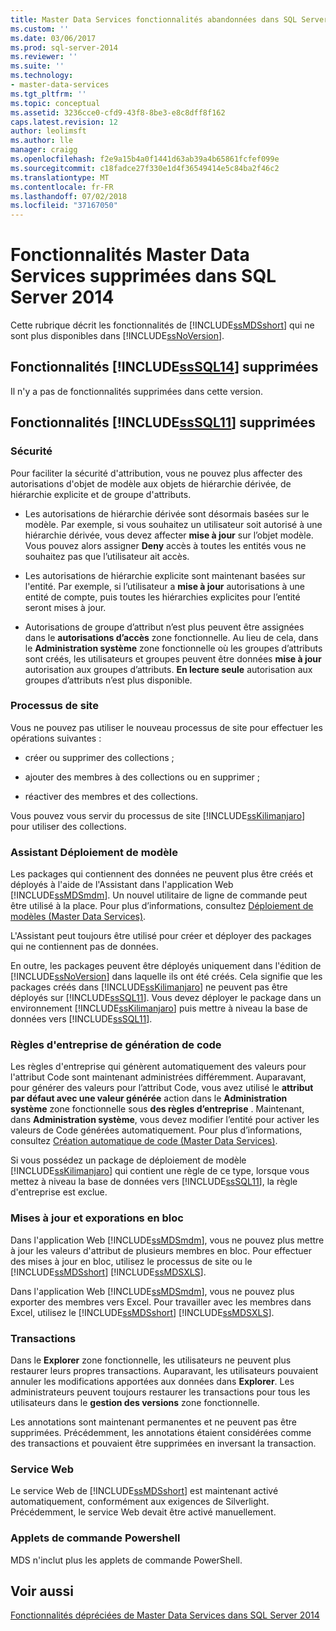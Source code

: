 ```yaml
---
title: Master Data Services fonctionnalités abandonnées dans SQL Server 2014 | Microsoft Docs
ms.custom: ''
ms.date: 03/06/2017
ms.prod: sql-server-2014
ms.reviewer: ''
ms.suite: ''
ms.technology:
- master-data-services
ms.tgt_pltfrm: ''
ms.topic: conceptual
ms.assetid: 3236cce0-cfd9-43f8-8be3-e8c8dff8f162
caps.latest.revision: 12
author: leolimsft
ms.author: lle
manager: craigg
ms.openlocfilehash: f2e9a15b4a0f1441d63ab39a4b65861fcfef099e
ms.sourcegitcommit: c18fadce27f330e1d4f36549414e5c84ba2f46c2
ms.translationtype: MT
ms.contentlocale: fr-FR
ms.lasthandoff: 07/02/2018
ms.locfileid: "37167050"
---
```

# <a name="discontinued-master-data-services-features-in-sql-server-2014"></a>Fonctionnalités Master Data Services supprimées dans SQL Server 2014
  Cette rubrique décrit les fonctionnalités de [!INCLUDE[ssMDSshort](../includes/ssmdsshort-md.md)] qui ne sont plus disponibles dans [!INCLUDE[ssNoVersion](../includes/ssnoversion-md.md)].  
  
## <a name="includesssql14includessssql14-mdmd-discontinued-features"></a>Fonctionnalités [!INCLUDE[ssSQL14](../includes/sssql14-md.md)] supprimées  
 Il n'y a pas de fonctionnalités supprimées dans cette version.  
  
## <a name="includesssql11includessssql11-mdmd-discontinued-features"></a>Fonctionnalités [!INCLUDE[ssSQL11](../includes/sssql11-md.md)] supprimées  
  
### <a name="security"></a>Sécurité  
 Pour faciliter la sécurité d'attribution, vous ne pouvez plus affecter des autorisations d'objet de modèle aux objets de hiérarchie dérivée, de hiérarchie explicite et de groupe d'attributs.  
  
-   Les autorisations de hiérarchie dérivée sont désormais basées sur le modèle. Par exemple, si vous souhaitez un utilisateur soit autorisé à une hiérarchie dérivée, vous devez affecter **mise à jour** sur l’objet modèle. Vous pouvez alors assigner **Deny** accès à toutes les entités vous ne souhaitez pas que l’utilisateur ait accès.  
  
-   Les autorisations de hiérarchie explicite sont maintenant basées sur l'entité. Par exemple, si l’utilisateur a **mise à jour** autorisations à une entité de compte, puis toutes les hiérarchies explicites pour l’entité seront mises à jour.  
  
-   Autorisations de groupe d’attribut n’est plus peuvent être assignées dans le **autorisations d’accès** zone fonctionnelle. Au lieu de cela, dans le **Administration système** zone fonctionnelle où les groupes d’attributs sont créés, les utilisateurs et groupes peuvent être données **mise à jour** autorisation aux groupes d’attributs. **En lecture seule** autorisation aux groupes d’attributs n’est plus disponible.  
  
### <a name="staging-process"></a>Processus de site  
 Vous ne pouvez pas utiliser le nouveau processus de site pour effectuer les opérations suivantes :  
  
-   créer ou supprimer des collections ;  
  
-   ajouter des membres à des collections ou en supprimer ;  
  
-   réactiver des membres et des collections.  
  
 Vous pouvez vous servir du processus de site [!INCLUDE[ssKilimanjaro](../includes/sskilimanjaro-md.md)] pour utiliser des collections.  
  
### <a name="model-deployment-wizard"></a>Assistant Déploiement de modèle  
 Les packages qui contiennent des données ne peuvent plus être créés et déployés à l'aide de l'Assistant dans l'application Web [!INCLUDE[ssMDSmdm](../includes/ssmdsmdm-md.md)]. Un nouvel utilitaire de ligne de commande peut être utilisé à la place. Pour plus d’informations, consultez [Déploiement de modèles &#40;Master Data Services&#41;](deploying-models-master-data-services.md).  
  
 L'Assistant peut toujours être utilisé pour créer et déployer des packages qui ne contiennent pas de données.  
  
 En outre, les packages peuvent être déployés uniquement dans l'édition de [!INCLUDE[ssNoVersion](../includes/ssnoversion-md.md)] dans laquelle ils ont été créés. Cela signifie que les packages créés dans [!INCLUDE[ssKilimanjaro](../includes/sskilimanjaro-md.md)] ne peuvent pas être déployés sur [!INCLUDE[ssSQL11](../includes/sssql11-md.md)]. Vous devez déployer le package dans un environnement [!INCLUDE[ssKilimanjaro](../includes/sskilimanjaro-md.md)] puis mettre à niveau la base de données vers [!INCLUDE[ssSQL11](../includes/sssql11-md.md)].  
  
### <a name="code-generation-business-rules"></a>Règles d'entreprise de génération de code  
 Les règles d'entreprise qui génèrent automatiquement des valeurs pour l'attribut Code sont maintenant administrées différemment. Auparavant, pour générer des valeurs pour l’attribut Code, vous avez utilisé le **attribut par défaut avec une valeur générée** action dans le **Administration système** zone fonctionnelle sous **des règles d’entreprise** . Maintenant, dans **Administration système**, vous devez modifier l’entité pour activer les valeurs de Code générées automatiquement. Pour plus d’informations, consultez [Création automatique de code &#40;Master Data Services&#41;](automatic-code-creation-master-data-services.md).  
  
 Si vous possédez un package de déploiement de modèle [!INCLUDE[ssKilimanjaro](../includes/sskilimanjaro-md.md)] qui contient une règle de ce type, lorsque vous mettez à niveau la base de données vers [!INCLUDE[ssSQL11](../includes/sssql11-md.md)], la règle d'entreprise est exclue.  
  
### <a name="bulk-updates-and-exporting"></a>Mises à jour et exporations en bloc  
 Dans l'application Web [!INCLUDE[ssMDSmdm](../includes/ssmdsmdm-md.md)], vous ne pouvez plus mettre à jour les valeurs d'attribut de plusieurs membres en bloc. Pour effectuer des mises à jour en bloc, utilisez le processus de site ou le [!INCLUDE[ssMDSshort](../includes/ssmdsshort-md.md)] [!INCLUDE[ssMDSXLS](../includes/ssmdsxls-md.md)].  
  
 Dans l'application Web [!INCLUDE[ssMDSmdm](../includes/ssmdsmdm-md.md)], vous ne pouvez plus exporter des membres vers Excel. Pour travailler avec les membres dans Excel, utilisez le [!INCLUDE[ssMDSshort](../includes/ssmdsshort-md.md)] [!INCLUDE[ssMDSXLS](../includes/ssmdsxls-md.md)].  
  
### <a name="transactions"></a>Transactions  
 Dans le **Explorer** zone fonctionnelle, les utilisateurs ne peuvent plus restaurer leurs propres transactions. Auparavant, les utilisateurs pouvaient annuler les modifications apportées aux données dans **Explorer**. Les administrateurs peuvent toujours restaurer les transactions pour tous les utilisateurs dans le **gestion des versions** zone fonctionnelle.  
  
 Les annotations sont maintenant permanentes et ne peuvent pas être supprimées. Précédemment, les annotations étaient considérées comme des transactions et pouvaient être supprimées en inversant la transaction.  
  
### <a name="web-service"></a>Service Web  
 Le service Web de [!INCLUDE[ssMDSshort](../includes/ssmdsshort-md.md)] est maintenant activé automatiquement, conformément aux exigences de Silverlight. Précédemment, le service Web devait être activé manuellement.  
  
### <a name="powershell-cmdlets"></a>Applets de commande Powershell  
 MDS n'inclut plus les applets de commande PowerShell.  
  
## <a name="see-also"></a>Voir aussi  
 [Fonctionnalités dépréciées de Master Data Services dans SQL Server 2014](deprecated-master-data-services-features.md)  
  
  
